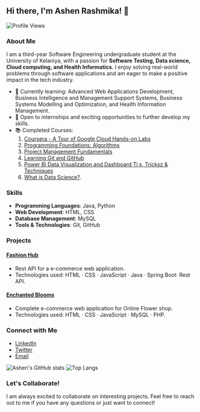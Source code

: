 ## Hi there, I'm Ashen Rashmika! 👋

![Profile Views](https://komarev.com/ghpvc/?username=ashenrashmike2000&color=blue)

### About Me

I am a third-year Software Engineering undergraduate student at the University of Kelaniya, with a passion for **Software Testing, Data science, Cloud computing, and Health Informatics**. I enjoy solving real-world problems through software applications and am eager to make a positive impact in the tech industry.

- 🌱 Currently learning: Advanced Web Applications Development, Business Intelligence and Management Support Systems, Business Systems Modelling and Optimization,  and Health Information Management.
- 💼 Open to internships and exciting opportunities to further develop my skills.
- 📚 Completed Courses:
  1. [Coursera - A Tour of Google Cloud Hands-on Labs](https://www.coursera.org/account/accomplishments/certificate/YOUR_CERTIFICATE_ID)
  2. [Programming Foundations: Algorithms](https://www.linkedin.com/learning/certificates/399008f5b6857630660fb55f5269d81d4b7a9e7f0cea65aab65d155e703aab8c?lipi=urn%3Ali%3Apage%3Ad_flagship3_profile_view_base_certifications_details%3BgbdYUYaaTfeikKGxrstY9Q%3D%3D)
  3. [Project Management Fundamentals]()
  4. [Learning Git and GitHub](https://www.linkedin.com/learning/certificates/860d35fc306f4d30182a4e42d841033e59faa25f2968dff6ee14c05a2edeca20)
  5. [Power Bl Data Visualization and Dashboard Ti s, Tricksz
& Techniques](https://www.linkedin.com/learning/certificates/e09daa5c050cc54d552050619effd6c7e1e896225e3f4b3264be0d53c2565e6a?lipi=urn%3Ali%3Apage%3Ad_flagship3_profile_view_base_certifications_details%3BgbdYUYaaTfeikKGxrstY9Q%3D%3D)
  6. [What is Data Science?](https://coursera.org/share/cd9d0edaca0e61352a2b32e5e629d9df).
<!--- 🎓 Recently completed: 'Programming Foundations: Algorithms', 'Project Management Fundamentals', and 'Learning Git and GitHub'.-->

### Skills

- **Programming Languages**: Java, Python
- **Web Development**: HTML, CSS
- **Database Management**: MySQL
- **Tools & Technologies**: Git, GitHub

### Projects

#### [Fashion Hub](https://github.com/LasiSipsara/Fashion-hub-shopping-site)
- Rest API for a e-commerce web application.
- Technologies used: HTML · CSS · JavaScript · Java · Spring Boot· Rest API.

#### [Enchanted Blooms](https://github.com/LasiSipsara/Online-Flower-shop)
- Complete e-commerce web application for Online Flower shop.
- Technologies used: HTML · CSS · JavaScript · MySQL · PHP.

### Connect with Me

- [LinkedIn](https://www.linkedin.com/in/ashen-rashmika-90a447213)
- [Twitter](https://x.com/ARashmike2610?t=jusyeUYsdha93kL2qohDzw&s=09)
- [Email](mailto:mpashenrashmike@gmail.com)

![Ashen's GitHub stats](https://github-readme-stats.vercel.app/api?username=ashenrashmike2000&show_icons=true&theme=radical)
![Top Langs](https://github-readme-stats.vercel.app/api/top-langs/?username=ashenrashmike2000&layout=compact&theme=radical)

### Let's Collaborate!

I am always excited to collaborate on interesting projects. Feel free to reach out to me if you have any questions or just want to connect!



<!--
**ashenrashmike2000/ashenrashmike2000** is a ✨ _special_ ✨ repository because its `README.md` (this file) appears on your GitHub profile.

Here are some ideas to get you started:

- 🔭 I’m currently working on ...
- 🌱 I’m currently learning ...
- 👯 I’m looking to collaborate on ...
- 🤔 I’m looking for help with ...
- 💬 Ask me about ...
- 📫 How to reach me: ...
- 😄 Pronouns: ...
- ⚡ Fun fact: ...
-->
